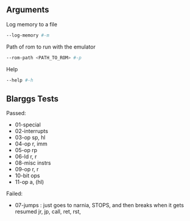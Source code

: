 ## Arguments

Log memory to a file 
```sh
--log-memory #-m
```

Path of rom to run with the emulator
```sh
--rom-path <PATH_TO_ROM> #-p
```

Help
```sh
--help #-h
```

## Blarggs Tests
Passed:
- 01-special
- 02-interrupts
- 03-op sp, hl
- 04-op r, imm
- 05-op rp
- 06-ld r, r
- 08-misc instrs 
- 09-op r, r
- 10-bit ops
- 11-op a, (hl)


Failed:
- 07-jumps : just goes to narnia, STOPS, and then breaks when it gets resumed
jr, jp, call, ret, rst, 
